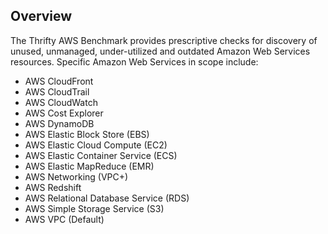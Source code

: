 ## Overview

The Thrifty AWS Benchmark provides prescriptive checks for discovery of unused, unmanaged, under-utilized and outdated Amazon Web Services resources. Specific Amazon Web Services in scope include:

* AWS CloudFront
* AWS CloudTrail
* AWS CloudWatch
* AWS Cost Explorer
* AWS DynamoDB
* AWS Elastic Block Store (EBS)
* AWS Elastic Cloud Compute (EC2)
* AWS Elastic Container Service (ECS)
* AWS Elastic MapReduce (EMR)
* AWS Networking (VPC+)
* AWS Redshift
* AWS Relational Database Service (RDS)
* AWS Simple Storage Service (S3)
* AWS VPC (Default)
